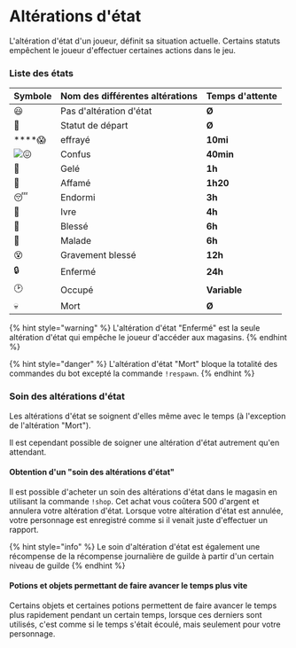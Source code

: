 # Altérations d'état

L'altération d'état d'un joueur, définit sa situation actuelle. Certains statuts empêchent le joueur d'effectuer certaines actions dans le jeu.

###  Liste des états 

| Symbole | Nom des différentes altérations | Temps d'attente |
| :--- | :--- | :--- |
|  😃  | Pas d'altération d'état | **Ø** |
|  👶  | Statut de départ | **Ø** |
|  ****😱   | effrayé | **10mi** |
| ![:confounded:](https://discord.com/assets/e6fe72eb79ef6258554b1385259df5d1.svg) | Confus | **40min** |
|  🥶  | Gelé | **1h** |
|  🤤  | Affamé | **1h20** |
|  😴  | Endormi | **3h** |
|  🤪  | Ivre | **4h** |
|  🤕  | Blessé | **6h** |
|  🤢  | Malade | **6h** |
|  😵  | Gravement blessé | **12h** |
|  🔒  | Enfermé | **24h** |
|  🕑   | Occupé | **Variable** |
|  💀  | Mort | **Ø** |

{% hint style="warning" %}
L'altération d'état "Enfermé" est la seule altération d'état qui empêche le joueur d'accéder aux magasins.
{% endhint %}

{% hint style="danger" %}
L'altération d'état "Mort" bloque la totalité des commandes du bot excepté la commande `!respawn`.
{% endhint %}

### Soin des altérations d'état

Les altérations d'état se soignent d'elles même avec le temps \(à l'exception de l'altération "Mort"\).

Il est cependant possible de soigner une altération d'état autrement qu'en attendant.

#### Obtention d'un "soin des altérations d'état"

Il est possible d'acheter un soin des altérations d'état dans le magasin en utilisant la commande `!shop`. Cet achat vous coûtera 500 d'argent et annulera votre altération d'état. Lorsque votre altération d'état est annulée, votre personnage est enregistré comme si il venait juste d'effectuer un rapport.

{% hint style="info" %}
Le soin d'altération d'état est également une récompense de la récompense journalière de guilde à partir d'un certain niveau de guilde
{% endhint %}

#### Potions et objets permettant de faire avancer le temps plus vite

Certains objets et certaines potions permettent de faire avancer le temps plus rapidement pendant un certain temps, lorsque ces derniers sont utilisés, c'est comme si le temps s'était écoulé, mais seulement pour votre personnage.

